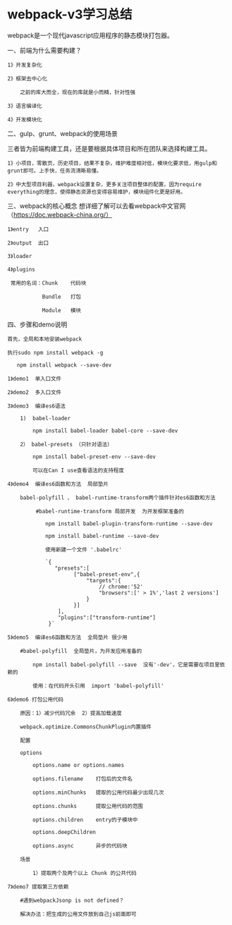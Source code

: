 # webpack-v3学习总结

webpack是一个现代javascript应用程序的静态模块打包器。

一、前端为什么需要构建？

    1》开发复杂化

    2》框架去中心化

        之前的库大而全，现在的库就是小而精，针对性强

    3》语言编译化

    4》开发模块化

二、gulp、grunt、webpack的使用场景

   三者皆为前端构建工具，还是要根据具体项目和所在团队来选择构建工具。

    1》小项目，零散页，历史项目，结果不复杂，维护难度相对低，模块化要求低，用gulp和grunt即可。上手快，任务流清晰易懂。

    2》中大型项目利器，webpack设置复杂，更多关注项目整体的配置，因为require everything的理念，使得静态资源也变得容易维护，模块组件化更是好用。

三、webpack的核心概念  想详细了解可以去看webpack中文官网（https://doc.webpack-china.org/）

    1》entry   入口

    2》output  出口

    3》loader

    4》plugins

     常用的名词：Chunk    代码块

               Bundle   打包

               Module   模块

四、步骤和demo说明

    首先，全局和本地安装webpack

    执行sudo npm install webpack -g

       npm install webpack --save-dev

    1》demo1  单入口文件

    2》demo2  多入口文件

    3》demo3  编译es6语法

        1)  babel-loader

            npm install babel-loader babel-core --save-dev

        2） babel-presets （只针对语法）

            npm install babel-preset-env --save-dev

            可以在Can I use查看语法的支持程度

    4》demo4  编译es6函数和方法  局部垫片

        babel-polyfill 、 babel-runtime-transform两个插件针对es6函数和方法

             #babel-runtime-transform 局部开发  为开发框架准备的

                npm install babel-plugin-transform-runtime --save-dev

                npm install babel-runtime --save-dev

                使用新建一个文件 '.babelrc'

                `{
                   "presets":[
                         ["babel-preset-env",{
                             "targets":{
                                 // chrome:'52'
                                 "browsers":[' > 1%','last 2 versions']
                             }
                         }]
                    ],
                    "plugins":["transform-runtime"]
                 }`

    5》demo5  编译es6函数和方法  全局垫片 很少用

        #babel-polyfill  全局垫片，为开发应用准备的

            npm install babel-polyfill --save  没有'-dev'，它是需要在项目里依赖的

            使用：在代码开头引用  import 'babel-polyfill'

    6》demo6 打包公用代码

        原因：1）减少代码冗余  2）提高加载速度

        webpack.optimize.CommonsChunkPlugin内置插件

        配置

        options

            options.name or options.names

            options.filename    打包后的文件名

            options.minChunks   提取的公用代码最少出现几次

            options.chunks      提取公用代码的范围

            options.children    entry的子模块中

            options.deepChildren

            options.async       异步的代码块

        场景

            1）提取两个及两个以上 Chunk 的公共代码

    7》demo7 提取第三方依赖

        #遇到webpackJsonp is not defined？

        解决办法：把生成的公用文件放到自己js前面即可






